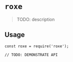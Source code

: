 # `roxe`

> TODO: description

## Usage

```
const roxe = require('roxe');

// TODO: DEMONSTRATE API
```
